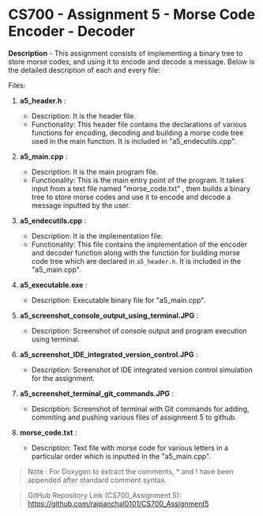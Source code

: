 # CS700 - Assignment 5 - Morse Code Encoder - Decoder

**Description** - This assignment consists of  implementing a binary tree to store morse codes, and using it to encode and decode a message. Below is the detailed description of  each and every file:

Files:

1. **a5_header.h** :
      - Description: It is the header file.
      - Functionality: This header file contains the declarations of  various functions for encoding, decoding and building a morse code tree used in the main function. It is included in "a5_endecutils.cpp".

2. **a5_main.cpp** :
      - Description: It is the main program file.
      - Functionality: This is the main entry point of the program. It takes input from a text file named "morse_code.txt" , then builds a binary tree to store morse codes and use it to encode and decode a message inputted by the user.

3. **a5_endecutils.cpp** : 
      - Description: It is the implementation file.
      - Functionality: This file contains the implementation of the encoder and decoder function along with the function for building morse code tree which are declared in `a5_header.h`. It is included in the "a5_main.cpp".

4. **a5_executable.exe** : 
      - Description: Executable binary file for "a5_main.cpp".

5. **a5_screenshot_console_output_using_terminal.JPG** : 
      - Description: Screenshot of console output and program execution using terminal.

6. **a5_screenshot_IDE_integrated_version_control.JPG** : 
      - Description: Screenshot of IDE integrated version control simulation for the assignment.

7. **a5_screenshot_terminal_git_commands.JPG** : 
      - Description: Screenshot of terminal with Git commands for adding, commiting and pushing various files of  assignment 5 to github.

8. **morse_code.txt** : 
      - Description: Text file with morse code for various letters in a particular order which is inputted in the "a5_main.cpp".



>Note : For Doxygen to extract the comments, * and ! have been appended after standard comment syntax.


>GitHub Repository Link (CS700_Assignment 5): https://github.com/rajpanchal0101/CS700_Assignment5